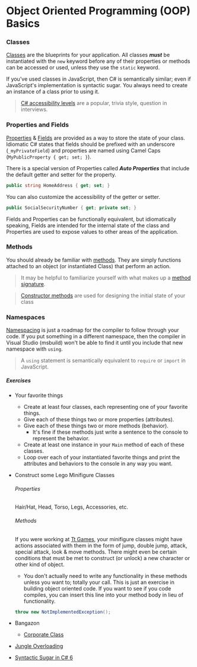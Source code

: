 # Object Oriented Programming (OOP) Basics

### Classes
[Classes](https://github.com/nss-evening-cohort-7/bangazon-inc/blob/master/orientation/03_CLASSES.md) are the blueprints for your application. All classes _**must**_ be instantiated with the `new` keyword before any of their properties or methods can be accessed or used, unless they use the `static` keyword.

If you've used classes in JavaScript, then C# is semantically similar; even if JavaScript's implementation is syntactic sugar. You always need to create an instance of a class prior to using it.

> [C# accessibility levels](https://docs.microsoft.com/en-us/dotnet/csharp/language-reference/keywords/accessibility-levels) are a popular, trivia style, question in interviews.

### Properties and Fields
[Properties](https://docs.microsoft.com/en-us/dotnet/csharp/programming-guide/classes-and-structs/properties) & [Fields](https://docs.microsoft.com/en-us/dotnet/csharp/programming-guide/classes-and-structs/fields) are provided as a way to store the state of your class. Idiomatic C# states that fields should be prefixed with an underscore (`_myPrivateField`) and properties are named using Camel Caps (`MyPublicProperty { get; set; }`).

There is a special version of Properties called _**Auto Properties**_ that include the default getter and setter for the property.
```cs
public string HomeAddress { get; set; }
```
You can also customize the accessibility of the getter or setter.
```cs
public SocialSecurityNumber { get; private set; }
```

Fields and Properties can be functionally equivalent, but idiomatically speaking, Fields are intended for the internal state of the class and Properties are used to expose values to other areas of the application.

### Methods
You should already be familiar with [methods](https://github.com/nss-evening-cohort-7/bangazon-inc/blob/master/orientation/04_METHODS.md). They are simply functions attached to an object (or instantiated Class) that perform an action.

> It may be helpful to familiarize yourself with what makes up a [method signature](https://docs.microsoft.com/en-us/dotnet/csharp/programming-guide/classes-and-structs/methods).

> [Constructor methods](https://github.com/nss-evening-cohort-7/bangazon-inc/blob/master/concepts/csharp-language/constructor-methods.md) are used for designing the initial state of your class

### Namespaces
[Namespacing](https://github.com/nss-evening-cohort-7/bangazon-inc/blob/master/orientation/05_NAMESPACING.md) is just a roadmap for the compiler to follow through your code. If you put something in a different namespace, then the compiler in Visual Studio (msbuild) won't be able to find it until you include that new namespace with `using`.
> A `using` statement is semantically equivalent to `require` or `import` in JavaScript.

##### Exercises

- Your favorite things
	- Create at least four classes, each representing one of your favorite things.
	- Give each of these things two or more properties (attributes).
	- Give each of these things two or more methods (behavior).
		- It's fine if these methods just write a sentence to the console to represent the behavior.
	- Create at least one instance in your `Main` method of each of these classes.
	- Loop over each of your instantiated favorite things and print the attributes and behaviors to the console in any way you want.

- Construct some Lego Minifigure Classes
	###### Properties

	Hair/Hat, Head, Torso, Legs, Accessories, etc.

	###### Methods

	If you were working at [Tt Games](http://www.ttgames.com/), your minifigure classes might have actions associated with them in the form of jump, double jump, attack, special attack, look & move methods.
	There might even be certain conditions that must be met to construct (or unlock) a new character or other kind of object.
	- You don't actually need to write any functionality in these methods unless you want to; totally your call. This is just an exercise in building object oriented code. If you want to see if you code compiles, you can insert this line into your method body in lieu of functionality.
	```cs
	throw new NotImplementedException();
	```

- Bangazon
	- [Corporate Class](https://github.com/nss-evening-cohort-7/bangazon-inc/blob/master/orientation/exercises/05_CLASSES.md)

- [Jungle Overloading](https://github.com/nss-evening-cohort-7/bangazon-inc/blob/master/orientation/exercises/bangazon/BANGAZON_03.md)

- [Syntactic Sugar in C# 6](https://github.com/nss-evening-cohort-7/bangazon-inc/blob/master/orientation/exercises/06_%20EXPRESSION_FN_MEMBERS.md)
